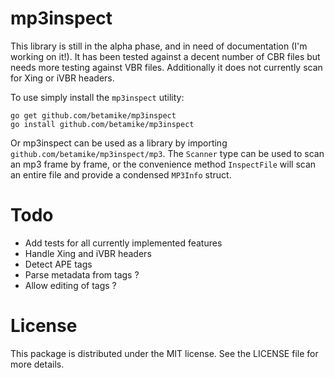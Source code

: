 # mp3inspect

This library is still in the alpha phase, and in need of documentation (I'm working on it!). It has been tested against
a decent number of CBR files but needs more testing against VBR files. Additionally it does not currently scan for Xing
or iVBR headers.

To use simply install the `mp3inspect` utility:

    go get github.com/betamike/mp3inspect
    go install github.com/betamike/mp3inspect

Or mp3inspect can be used as a library by importing `github.com/betamike/mp3inspect/mp3`. The `Scanner` type can be used
to scan an mp3 frame by frame, or the convenience method `InspectFile` will scan an entire file and provide a condensed
`MP3Info` struct.

# Todo

- Add tests for all currently implemented features
- Handle Xing and iVBR headers
- Detect APE tags
- Parse metadata from tags ?
- Allow editing of tags ?

# License

This package is distributed under the MIT license.  See the LICENSE file for more details.

